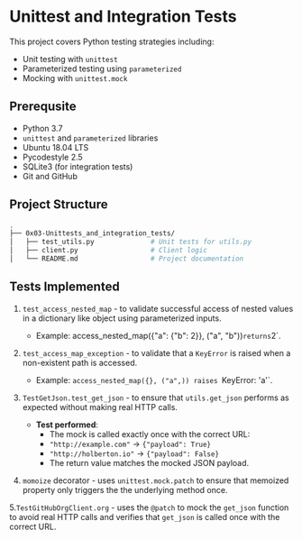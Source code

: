 # Unittest and Integration Tests

This project covers Python testing strategies including:

- Unit testing with `unittest`
- Parameterized testing using `parameterized`
- Mocking with `unittest.mock`

## Prerequsite

- Python 3.7
- `unittest` and `parameterized` libraries
- Ubuntu 18.04 LTS
- Pycodestyle 2.5
- SQLite3 (for integration tests)
- Git and GitHub

## Project Structure

```bash
.
├── 0x03-Unittests_and_integration_tests/
│   ├── test_utils.py              # Unit tests for utils.py
│   ├── client.py                  # Client logic
│   └── README.md                  # Project documentation
```


## Tests Implemented

1. `test_access_nested_map` -  to validate successful access of nested values in a dictionary like object using parameterized inputs.

	* Example: access_nested_map({"a": {"b": 2}}, ("a", "b"))` returns `2`.

2. `test_access_map_exception` - to validate that a `KeyError` is raised when a non-existent path is accessed.

	* Example: `access_nested_map({}, ("a",)) raises `KeyError: 'a'`.

3. `TestGetJson.test_get_json` - to ensure that `utils.get_json` performs as expected without making real HTTP calls.

	* **Test performed**:
	    - The mock is called exactly once with the correct URL: 
		* `"http://example.com"` -> `{"payload": True}`
		* `"http://holberton.io"` -> `{"payload": False}`
	    - The return value matches the mocked JSON payload.

4. `momoize` decorator - uses `unittest.mock.patch` to ensure that memoized property only triggers the the underlying method once.

5.`TestGitHubOrgClient.org` - uses the `@patch` to mock the `get_json` function to avoid real HTTP calls and verifies that `get_json` is called once with the correct URL.

